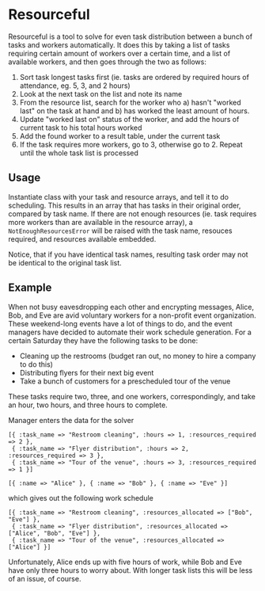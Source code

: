 Resourceful
===========

Resourceful is a tool to solve for even task distribution between a bunch of tasks and workers automatically. It does this by taking a list of tasks requiring certain amount of workers over a certain time, and a list of available workers, and then goes through the two as follows:

1. Sort task longest tasks first (ie. tasks are ordered by required hours of attendance, eg. 5, 3, and 2 hours)
2. Look at the next task on the list and note its name
3. From the resource list, search for the worker who a) hasn't "worked last" on the task at hand and b) has worked the least amount of hours.
4. Update "worked last on" status of the worker, and add the hours of current task to his total hours worked
5. Add the found worker to a result table, under the current task
6. If the task requires more workers, go to 3, otherwise go to 2. Repeat until the whole task list is processed

Usage
-----

Instantiate class with your task and resource arrays, and tell it to do
scheduling. This results in an array that has tasks in their original order,
compared by task name. If there are not enough resources (ie. task requires
more workers than are available in the resource array), a
`NotEnoughResourcesError` will be raised with the task name, resouces required,
and resources available embedded.

Notice, that if you have identical task names, resulting task order may not be
identical to the original task list.

Example
-------

When not busy eavesdropping each other and encrypting messages, Alice, Bob, and
Eve are avid voluntary workers for a non-profit event organization. These
weekend-long events have a lot of things to do, and the event managers have
decided to automate their work schedule generation. For a certain Saturday they
have the following tasks to be done:

* Cleaning up the restrooms (budget ran out, no money to hire a company to do
  this)
* Distributing flyers for their next big event
* Take a bunch of customers for a prescheduled tour of the venue

These tasks require two, three, and one workers, correspondingly, and take an
hour, two hours, and three hours to complete.

Manager enters the data for the solver

    [{ :task_name => "Restroom cleaning", :hours => 1, :resources_required => 2 },
     { :task_name => "Flyer distribution", :hours => 2, :resources_required => 3 },
     { :task_name => "Tour of the venue", :hours => 3, :resources_required => 1 }]

    [{ :name => "Alice" }, { :name => "Bob" }, { :name => "Eve" }]

which gives out the following work schedule

    [{ :task_name => "Restroom cleaning", :resources_allocated => ["Bob", "Eve"] },
     { :task_name => "Flyer distribution", :resources_allocated => ["Alice", "Bob", "Eve"] },
     { :task_name => "Tour of the venue", :resources_allocated => ["Alice"] }]

Unfortunately, Alice ends up with five hours of work, while Bob and Eve have
only three hours to worry about. With longer task lists this will be less of an
issue, of course.
